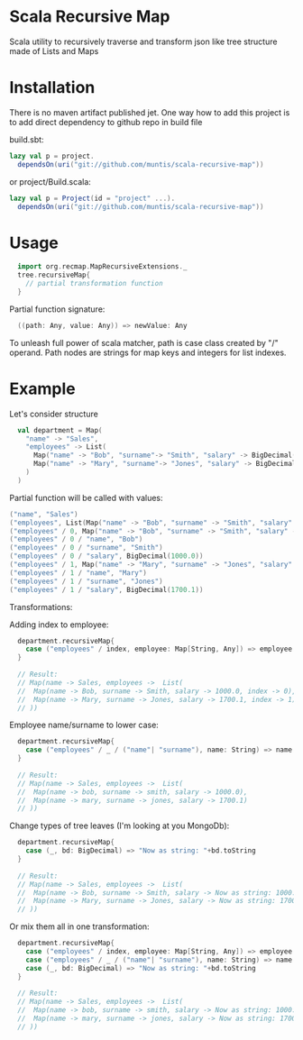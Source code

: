 # Scala Recursive Map
Scala utility to recursively traverse and transform json like tree structure made of Lists and Maps

# Installation

There is no maven artifact published jet. One way how to add this project is to add direct dependency to github repo in build file

build.sbt:

```scala
lazy val p = project.
  dependsOn(uri("git://github.com/muntis/scala-recursive-map"))
```
or project/Build.scala:

```scala
lazy val p = Project(id = "project" ...).
  dependsOn(uri("git://github.com/muntis/scala-recursive-map"))
```

# Usage

```scala
  import org.recmap.MapRecursiveExtensions._
  tree.recursiveMap{
    // partial transformation function
  }
```
Partial function signature: 

```scala
  ((path: Any, value: Any)) => newValue: Any
```

To unleash full power of scala matcher, path is case class created by "/" operand. Path nodes are strings for map keys and integers for list indexes.

# Example

Let's consider structure

```scala
  val department = Map(
    "name" -> "Sales",
    "employees" -> List(
      Map("name" -> "Bob", "surname"-> "Smith", "salary" -> BigDecimal(1000.00)),
      Map("name" -> "Mary", "surname"-> "Jones", "salary" -> BigDecimal(1700.10))
    )
  )
```

Partial function will be called with values:

```scala
("name", "Sales")
("employees", List(Map("name" -> "Bob", "surname" -> "Smith", "salary" -> BigDecimal(1000.0)), Map("name" -> "Mary", "surname" -> "Jones", "salary" -> BigDecimal(1700.1))))
("employees" / 0, Map("name" -> "Bob", "surname" -> "Smith", "salary" -> BigDecimal(1000.0)))
("employees" / 0 / "name", "Bob")
("employees" / 0 / "surname", "Smith")
("employees" / 0 / "salary", BigDecimal(1000.0))
("employees" / 1, Map("name" -> "Mary", "surname" -> "Jones", "salary" -> BigDecimal(1700.1)))
("employees" / 1 / "name", "Mary")
("employees" / 1 / "surname", "Jones")
("employees" / 1 / "salary", BigDecimal(1700.1))
```

Transformations:

Adding index to employee:

```scala
  department.recursiveMap{
    case ("employees" / index, employee: Map[String, Any]) => employee + ("index" -> index)
  }
  
  // Result: 
  // Map(name -> Sales, employees ->  List(
  //  Map(name -> Bob, surname -> Smith, salary -> 1000.0, index -> 0), 
  //  Map(name -> Mary, surname -> Jones, salary -> 1700.1, index -> 1)
  // ))
```

Employee name/surname to lower case:

```scala
  department.recursiveMap{
    case ("employees" / _ / ("name"| "surname"), name: String) => name.toLowerCase
  }
  
  // Result:
  // Map(name -> Sales, employees ->  List(
  //  Map(name -> bob, surname -> smith, salary -> 1000.0), 
  //  Map(name -> mary, surname -> jones, salary -> 1700.1)
  // ))
```

Change types of tree leaves (I'm looking at you MongoDb): 
```scala
  department.recursiveMap{
    case (_, bd: BigDecimal) => "Now as string: "+bd.toString
  }
  
  // Result:
  // Map(name -> Sales, employees ->  List(
  //  Map(name -> Bob, surname -> Smith, salary -> Now as string: 1000.0), 
  //  Map(name -> Mary, surname -> Jones, salary -> Now as string: 1700.1)
  // ))
```

Or mix them all in one transformation:
```scala
  department.recursiveMap{
    case ("employees" / index, employee: Map[String, Any]) => employee + ("index" -> index)
    case ("employees" / _ / ("name"| "surname"), name: String) => name.toLowerCase
    case (_, bd: BigDecimal) => "Now as string: "+bd.toString
  }
  
  // Result:
  // Map(name -> Sales, employees ->  List(
  //  Map(name -> bob, surname -> smith, salary -> Now as string: 1000.0, index -> 0), 
  //  Map(name -> mary, surname -> jones, salary -> Now as string: 1700.1, index -> 1)
  // ))  
  
```
